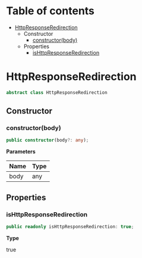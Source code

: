 # Table of contents

* [HttpResponseRedirection][ClassDeclaration-9]
    * Constructor
        * [constructor(body)][Constructor-9]
    * Properties
        * [isHttpResponseRedirection][PropertyDeclaration-19]

# HttpResponseRedirection

```typescript
abstract class HttpResponseRedirection
```
## Constructor

### constructor(body)

```typescript
public constructor(body?: any);
```

**Parameters**

| Name | Type |
| ---- | ---- |
| body | any  |

## Properties

### isHttpResponseRedirection

```typescript
public readonly isHttpResponseRedirection: true;
```

**Type**

true

[ClassDeclaration-9]: httpresponseredirection.md#httpresponseredirection
[Constructor-9]: httpresponseredirection.md#constructorbody
[PropertyDeclaration-19]: httpresponseredirection.md#ishttpresponseredirection
